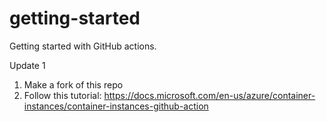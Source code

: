 # getting-started
Getting started with GitHub actions.

Update 1 

1. Make a fork of this repo
2. Follow this tutorial: https://docs.microsoft.com/en-us/azure/container-instances/container-instances-github-action
